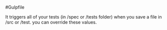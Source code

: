 #Gulpfile

It triggers all of your tests (in /spec or /tests folder) when you save a file in /src or /test. you can override these values.
